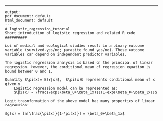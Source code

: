 ---
	output:
	pdf_document: default
	html_document: default
	---
	# logistic_regression_tutorial
	Short introduction of logistic regression and related R code
	##########
	
	Lot of medical and ecological studies result in a binary outcome variable (survived-yes/no; parasite found yes/no). These outcome variables can depend on independent predictor variables.
	
	The logistic regression analysis is based on the principal of linear regression. However, the conditional mean of regression equation is bound between 0 and 1. 
	
	Quantity $\pi(x)= E(Y|x)$,  $\pi(x)$ represents conditional mean of x given y
	    Logistic regression model can be represented as:
	    $\pi(x) = \frac{\exp(\beta_0+\beta_1x)}{(1+exp(\beta_0+\beta_1x)}$
	
	Logit trasnformation of the above model has many properties of linear regression:
	
	$g(x) = ln[\frac{\pi(x)}{1-\pi(x)}] = \beta_0+\beta_1x$
	
	
	
	
	
	

